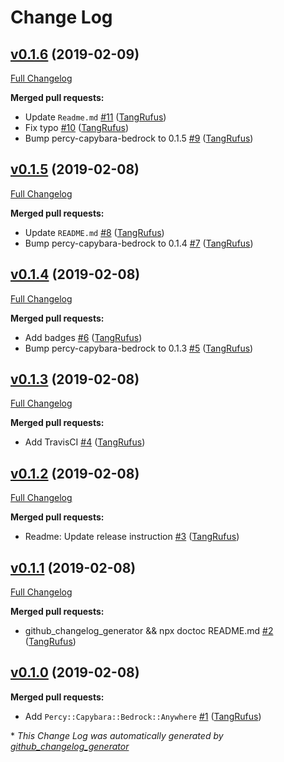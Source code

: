 # Change Log

## [v0.1.6](https://github.com/ItinerisLtd/percy-capybara-bedrock/tree/v0.1.6) (2019-02-09)
[Full Changelog](https://github.com/ItinerisLtd/percy-capybara-bedrock/compare/v0.1.5...v0.1.6)

**Merged pull requests:**

- Update `Readme.md` [\#11](https://github.com/ItinerisLtd/percy-capybara-bedrock/pull/11) ([TangRufus](https://github.com/TangRufus))
- Fix typo [\#10](https://github.com/ItinerisLtd/percy-capybara-bedrock/pull/10) ([TangRufus](https://github.com/TangRufus))
- Bump percy-capybara-bedrock to 0.1.5 [\#9](https://github.com/ItinerisLtd/percy-capybara-bedrock/pull/9) ([TangRufus](https://github.com/TangRufus))

## [v0.1.5](https://github.com/ItinerisLtd/percy-capybara-bedrock/tree/v0.1.5) (2019-02-08)
[Full Changelog](https://github.com/ItinerisLtd/percy-capybara-bedrock/compare/v0.1.4...v0.1.5)

**Merged pull requests:**

- Update `README.md` [\#8](https://github.com/ItinerisLtd/percy-capybara-bedrock/pull/8) ([TangRufus](https://github.com/TangRufus))
- Bump percy-capybara-bedrock to 0.1.4 [\#7](https://github.com/ItinerisLtd/percy-capybara-bedrock/pull/7) ([TangRufus](https://github.com/TangRufus))

## [v0.1.4](https://github.com/ItinerisLtd/percy-capybara-bedrock/tree/v0.1.4) (2019-02-08)
[Full Changelog](https://github.com/ItinerisLtd/percy-capybara-bedrock/compare/v0.1.3...v0.1.4)

**Merged pull requests:**

- Add badges [\#6](https://github.com/ItinerisLtd/percy-capybara-bedrock/pull/6) ([TangRufus](https://github.com/TangRufus))
- Bump percy-capybara-bedrock to 0.1.3 [\#5](https://github.com/ItinerisLtd/percy-capybara-bedrock/pull/5) ([TangRufus](https://github.com/TangRufus))

## [v0.1.3](https://github.com/ItinerisLtd/percy-capybara-bedrock/tree/v0.1.3) (2019-02-08)
[Full Changelog](https://github.com/ItinerisLtd/percy-capybara-bedrock/compare/v0.1.2...v0.1.3)

**Merged pull requests:**

- Add TravisCI [\#4](https://github.com/ItinerisLtd/percy-capybara-bedrock/pull/4) ([TangRufus](https://github.com/TangRufus))

## [v0.1.2](https://github.com/ItinerisLtd/percy-capybara-bedrock/tree/v0.1.2) (2019-02-08)
[Full Changelog](https://github.com/ItinerisLtd/percy-capybara-bedrock/compare/v0.1.1...v0.1.2)

**Merged pull requests:**

- Readme: Update release instruction [\#3](https://github.com/ItinerisLtd/percy-capybara-bedrock/pull/3) ([TangRufus](https://github.com/TangRufus))

## [v0.1.1](https://github.com/ItinerisLtd/percy-capybara-bedrock/tree/v0.1.1) (2019-02-08)
[Full Changelog](https://github.com/ItinerisLtd/percy-capybara-bedrock/compare/v0.1.0...v0.1.1)

**Merged pull requests:**

- github\_changelog\_generator && npx doctoc README.md [\#2](https://github.com/ItinerisLtd/percy-capybara-bedrock/pull/2) ([TangRufus](https://github.com/TangRufus))

## [v0.1.0](https://github.com/ItinerisLtd/percy-capybara-bedrock/tree/v0.1.0) (2019-02-08)
**Merged pull requests:**

- Add `Percy::Capybara::Bedrock::Anywhere` [\#1](https://github.com/ItinerisLtd/percy-capybara-bedrock/pull/1) ([TangRufus](https://github.com/TangRufus))



\* *This Change Log was automatically generated by [github_changelog_generator](https://github.com/skywinder/Github-Changelog-Generator)*